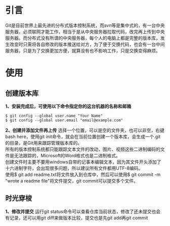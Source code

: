 # 引言
Git是目前世界上最先进的分布式版本控制系统，而svn等是集中式的，有一台中央服务器，必须联网才能工作，相当于是从中央服务器拉取代码，改完再上传到中央服务器。而分布式没有所谓的中央服务器，每个人的电脑上都是完整的版本库，发生改变时只需将各自修改的版本推送给对方，为了便于交换代码，也会有一台中间服务器，只是为了交换更加方便，就算没有也不影响工作，只是交换变得麻烦。

# 使用
## 创建版本库
**1、安装完成后，可使用以下命令指定你的这台机器的名称和邮箱**

	$ git config --global user.name "Your Name"
	$ git config --global user.email "email@example.com"
	
**2、创建并添加文件再上传**
选择一个位置，可以是空的文件夹，也可以非空，右键bash here，使用git init命令，就会在当前位置创建一个版本库，会生成一个.git的目录，是Git用来跟踪管理版本库的。  
所有的版本控制系统都只能跟踪文本文件的改动，图片、视频这些二进制编码的文件是无法跟踪的，Microsoft的Word格式也是二进制格式。  
创建文件时主要不要用windows自带的记事本编辑文本，因为其文件开头添加了十六进制字符，会出现很多问题，所以建议所有文件都用UTF-8编码。  
使用$ git add readme.txt将文件放入到仓库中，然后可以使用$ git commit -m "wrote a readme file"将文件提交，git commit可以提交多个文件。

## 时光穿梭
**1、修改并提交**
运行git status命令可以查看仓库当前状态，修改了还未提交也会有记录，还可以用git diff来做版本比较，提交也是先git add再git commit

